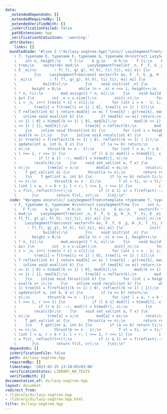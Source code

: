 ```yaml
---
data:
  _extendedDependsOn: []
  _extendedRequiredBy: []
  _extendedVerifiedWith: []
  _isVerificationFailed: false
  _pathExtension: hpp
  _verificationStatusIcon: ':warning:'
  attributes:
    links: []
  bundledCode: "#line 2 \"ds/lazy-segtree.hpp\"\n\n// LazySegmentTree\ntemplate <typename\
    \ T, typename E, typename F, typename G, typename H>\nstruct LazySegmentTree {\n\
    \    int n, height;\n    F f;\n    G g;\n    H h;\n    T ti;\n    E ei;\n    vector<T>\
    \ tree;\n    vector<E> mod;\n    LazySegmentTree(int _n, F _f, G _g, H _h, T _ti,\
    \ E _ei)\n        : f(_f), g(_g), h(_h), ti(_ti), ei(_ei) {\n            init(_n);\n\
    \        }\n    LazySegmentTree(const vector<T> &v, F _f, G _g, H _h, T _ti, E\
    \ _ei)\n        : f(_f), g(_g), h(_h), ti(_ti), ei(_ei) {\n            init((int)v.size());\n\
    \            build(v);\n        }\n    void init(int _n) {\n        n = 1;\n \
    \       height = 0;\n        while (n < _n) n <<= 1, height++;\n        tree.assign(2\
    \ * n, ti);\n        mod.assign(2 * n, ei);\n    }\n    void build(const vector<T>\
    \ &v) {\n        int _n = v.size();\n        init(_n);\n        for (int i = 0;\
    \ i < _n; i++) tree[n + i] = v[i];\n        for (int i = n - 1; i; i--)\n    \
    \        tree[i] = f(tree[(i << 1) | 0], tree[(i << 1) | 1]);\n    }\n    inline\
    \ T reflect(int k) { return mod[k] == ei ? tree[k] : g(tree[k], mod[k]); }\n \
    \   inline void eval(int k) {\n        if (mod[k] == ei) return;\n        mod[(k\
    \ << 1) | 0] = h(mod[(k << 1) | 0], mod[k]);\n        mod[(k << 1) | 1] = h(mod[(k\
    \ << 1) | 1], mod[k]);\n        tree[k] = reflect(k);\n        mod[k] = ei;\n\
    \    }\n    inline void thrust(int k) {\n        for (int i = height; i; i--)\
    \ eval(k >> i);\n    }\n    inline void recalc(int k) {\n        while (k >>=\
    \ 1) tree[k] = f(reflect((k << 1) | 0), reflect((k << 1) | 1));\n    }\n    void\
    \ update(int a, int b, E x) {\n        if (a >= b) return;\n        thrust(a +=\
    \ n);\n        thrust(b += n - 1);\n        for (int l = a, r = b + 1; l < r;\
    \ l >>= 1, r >>= 1) {\n            if (l & 1) mod[l] = h(mod[l], x), l++;\n  \
    \          if (r & 1) --r, mod[r] = h(mod[r], x);\n        }\n        recalc(a);\n\
    \        recalc(b);\n    }\n    void set_val(int a, T x) {\n        thrust(a +=\
    \ n);\n        tree[a] = x;\n        mod[a] = ei;\n        recalc(a);\n    }\n\
    \    T get_val(int a) {\n        thrust(a += n);\n        return reflect(a);\n\
    \    }\n    T get(int a, int b) {\n        if (a >= b) return ti;\n        thrust(a\
    \ += n);\n        thrust(b += n - 1);\n        T vl = ti, vr = ti;\n        for\
    \ (int l = a, r = b + 1; l < r; l >>= 1, r >>= 1) {\n            if (l & 1) vl\
    \ = f(vl, reflect(l++));\n            if (r & 1) vr = f(reflect(--r), vr);\n \
    \       }\n        return f(vl, vr);\n    }\n};\n"
  code: "#pragma once\n\n// LazySegmentTree\ntemplate <typename T, typename E, typename\
    \ F, typename G, typename H>\nstruct LazySegmentTree {\n    int n, height;\n \
    \   F f;\n    G g;\n    H h;\n    T ti;\n    E ei;\n    vector<T> tree;\n    vector<E>\
    \ mod;\n    LazySegmentTree(int _n, F _f, G _g, H _h, T _ti, E _ei)\n        :\
    \ f(_f), g(_g), h(_h), ti(_ti), ei(_ei) {\n            init(_n);\n        }\n\
    \    LazySegmentTree(const vector<T> &v, F _f, G _g, H _h, T _ti, E _ei)\n   \
    \     : f(_f), g(_g), h(_h), ti(_ti), ei(_ei) {\n            init((int)v.size());\n\
    \            build(v);\n        }\n    void init(int _n) {\n        n = 1;\n \
    \       height = 0;\n        while (n < _n) n <<= 1, height++;\n        tree.assign(2\
    \ * n, ti);\n        mod.assign(2 * n, ei);\n    }\n    void build(const vector<T>\
    \ &v) {\n        int _n = v.size();\n        init(_n);\n        for (int i = 0;\
    \ i < _n; i++) tree[n + i] = v[i];\n        for (int i = n - 1; i; i--)\n    \
    \        tree[i] = f(tree[(i << 1) | 0], tree[(i << 1) | 1]);\n    }\n    inline\
    \ T reflect(int k) { return mod[k] == ei ? tree[k] : g(tree[k], mod[k]); }\n \
    \   inline void eval(int k) {\n        if (mod[k] == ei) return;\n        mod[(k\
    \ << 1) | 0] = h(mod[(k << 1) | 0], mod[k]);\n        mod[(k << 1) | 1] = h(mod[(k\
    \ << 1) | 1], mod[k]);\n        tree[k] = reflect(k);\n        mod[k] = ei;\n\
    \    }\n    inline void thrust(int k) {\n        for (int i = height; i; i--)\
    \ eval(k >> i);\n    }\n    inline void recalc(int k) {\n        while (k >>=\
    \ 1) tree[k] = f(reflect((k << 1) | 0), reflect((k << 1) | 1));\n    }\n    void\
    \ update(int a, int b, E x) {\n        if (a >= b) return;\n        thrust(a +=\
    \ n);\n        thrust(b += n - 1);\n        for (int l = a, r = b + 1; l < r;\
    \ l >>= 1, r >>= 1) {\n            if (l & 1) mod[l] = h(mod[l], x), l++;\n  \
    \          if (r & 1) --r, mod[r] = h(mod[r], x);\n        }\n        recalc(a);\n\
    \        recalc(b);\n    }\n    void set_val(int a, T x) {\n        thrust(a +=\
    \ n);\n        tree[a] = x;\n        mod[a] = ei;\n        recalc(a);\n    }\n\
    \    T get_val(int a) {\n        thrust(a += n);\n        return reflect(a);\n\
    \    }\n    T get(int a, int b) {\n        if (a >= b) return ti;\n        thrust(a\
    \ += n);\n        thrust(b += n - 1);\n        T vl = ti, vr = ti;\n        for\
    \ (int l = a, r = b + 1; l < r; l >>= 1, r >>= 1) {\n            if (l & 1) vl\
    \ = f(vl, reflect(l++));\n            if (r & 1) vr = f(reflect(--r), vr);\n \
    \       }\n        return f(vl, vr);\n    }\n};\n"
  dependsOn: []
  isVerificationFile: false
  path: ds/lazy-segtree.hpp
  requiredBy: []
  timestamp: '2023-02-25 13:28:05+03:00'
  verificationStatus: LIBRARY_NO_TESTS
  verifiedWith: []
documentation_of: ds/lazy-segtree.hpp
layout: document
redirect_from:
- /library/ds/lazy-segtree.hpp
- /library/ds/lazy-segtree.hpp.html
title: ds/lazy-segtree.hpp
---
```

